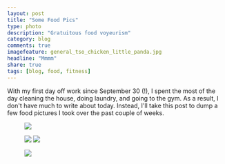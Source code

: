 ```yaml
---
layout: post
title: "Some Food Pics"
type: photo
description: "Gratuitous food voyeurism"
category: blog
comments: true
imagefeature: general_tso_chicken_little_panda.jpg
headline: "Mmmm"
share: true
tags: [blog, food, fitness]
---
```

With my first day off work since September 30 (!), I spent the most of the day cleaning the house, doing laundry, and going to the gym.  As a result, I don't have much to write about today.  Instead, I'll take this post to dump a few food pictures I took over the past couple of weeks.

<figure>
      <a href="{{ site.url }}/images/some_food_pics/general_tso_chicken_little_panda.jpg"><img src="{{ site.url }}/images/some_food_pics/general_tso_chicken_little_panda.jpg"></a>
</figure>
<figure class="half">
      <a href="{{ site.url }}/images/some_food_pics/french_toast.jpg"><img src="{{ site.url }}/images/some_food_pics/french_toast.jpg"></a>
      <a href="{{ site.url }}/images/some_food_pics/ham_steak_brunch_cafe.jpg"><img src="{{ site.url }}/images/some_food_pics/ham_steak_brunch_cafe.jpg"></a>
</figure>
<figure>
      <a href="{{ site.url }}/images/some_food_pics/truffles.jpg"><img src="{{ site.url }}/images/some_food_pics/truffles.jpg"></a>
</figure>

